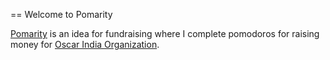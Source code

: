 == Welcome to Pomarity

[Pomarity](http://pomarity.in) is an idea for fundraising where I complete pomodoros for raising money for [Oscar India Organization](http://oscar-india.org).
